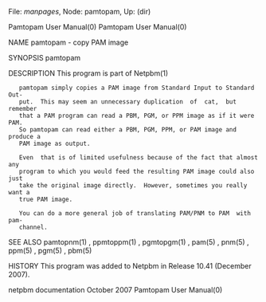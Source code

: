 File: *manpages*,  Node: pamtopam,  Up: (dir)

Pamtopam User Manual(0)                                Pamtopam User Manual(0)



NAME
       pamtopam - copy PAM image


SYNOPSIS
       pamtopam


DESCRIPTION
       This program is part of Netpbm(1)

       pamtopam simply copies a PAM image from Standard Input to Standard Out-
       put.  This may seem an unnecessary duplication  of  cat,  but  remember
       that a PAM program can read a PBM, PGM, or PPM image as if it were PAM.
       So pamtopam can read either a PBM, PGM, PPM, or PAM image and produce a
       PAM image as output.

       Even  that is of limited usefulness because of the fact that almost any
       program to which you would feed the resulting PAM image could also just
       take the original image directly.  However, sometimes you really want a
       true PAM image.

       You can do a more general job of translating PAM/PNM to PAM  with  pam-
       channel.



SEE ALSO
       pamtopnm(1)  ,  ppmtoppm(1)  , pgmtopgm(1) , pam(5) , pnm(5) , ppm(5) ,
       pgm(5) , pbm(5)



HISTORY
       This program was added to Netpbm in Release 10.41 (December 2007).



netpbm documentation             October 2007          Pamtopam User Manual(0)
